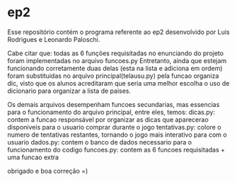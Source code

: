 # ep2
Esse repositório contém o programa referente ao ep2 desenvolvido por Luis Rodrigues e Leonardo Paloschi.

Cabe citar que:
todas as 6 funções requisitadas no enunciando do projeto foram implementadas no arquivo funcoes.py
Entretanto, ainda que estejam funcionando corretamente duas delas (esta na lista e adiciona em ordem) foram substituidas no arquivo principal(telausu.py) pela funcao organiza dic, visto que os alunos acreditaram que seria uma melhor escolha o uso de dicionario para organizar a lista de paises.

Os demais arquivos desempenham funcoes secundarias, mas essencias para o funcionamento do arquivo principal, entre eles, temos:
dicas.py: contem a funcao responsável por organizar as dicas que aparecerao disponiveis para o usuario comprar durante o jogo
tentativas.py: colore o numero de tentativas restantes, tornando o jogo mais interativo para com o usuario
dados.py: contem o banco de dados necessario para o funcionamento do codigo
funcoes.py: contem as 6 funcoes requisitadas + uma funcao extra

obrigado e boa correção =)
